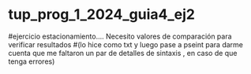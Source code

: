 # tup_prog_1_2024_guia4_ej2
#ejercicio estacionamiento.... Necesito valores de comparación para verificar resultados 
#(lo hice como txt y luego pase a pseint para darme cuenta que me faltaron un par de detalles de sintaxis , en caso de que tenga errores)
